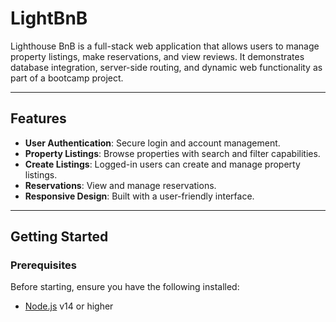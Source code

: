# LightBnB

Lighthouse BnB is a full-stack web application that allows users to manage property listings, make reservations, and view reviews. It demonstrates database integration, server-side routing, and dynamic web functionality as part of a bootcamp project.

---

## Features

- **User Authentication**: Secure login and account management.
- **Property Listings**: Browse properties with search and filter capabilities.
- **Create Listings**: Logged-in users can create and manage property listings.
- **Reservations**: View and manage reservations.
- **Responsive Design**: Built with a user-friendly interface.

---

## Getting Started

### Prerequisites

Before starting, ensure you have the following installed:

- [Node.js](https://nodejs.org/) v14 or higher


